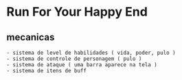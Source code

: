 # Run For Your Happy End

## mecanicas
	- sistema de level de habilidades ( vida, poder, pulo )
	- sistema de controle de personagem ( pulo )
	- sistema de ataque ( uma barra aparece na tela )
	- sistema de itens de buff

